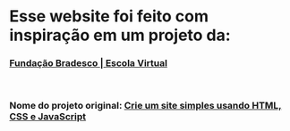 # Esse website foi feito com inspiração em um projeto da:
### [Fundação Bradesco | Escola Virtual](https://www.ev.org.br/)

<br>

### Nome do projeto original: [Crie um site simples usando HTML, CSS e JavaScript](https://www.ev.org.br/cursos/crie-um-site-simples-usando-html-css-e-javascript)
